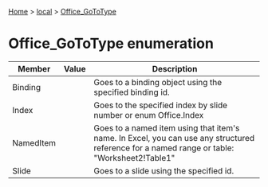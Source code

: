 [Home](./index) &gt; [local](local.md) &gt; [Office\_GoToType](local.office_gototype.md)

# Office\_GoToType enumeration

|  Member | Value | Description |
|  --- | --- | --- |
|  Binding |  | Goes to a binding object using the specified binding id. |
|  Index |  | Goes to the specified index by slide number or enum Office.Index |
|  NamedItem |  | Goes to a named item using that item's name. In Excel, you can use any structured reference for a named range or table: "Worksheet2!Table1" |
|  Slide |  | Goes to a slide using the specified id. |

